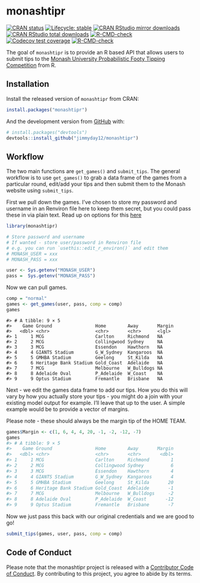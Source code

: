 
<!-- README.md is generated from README.Rmd. Please edit that file -->

# monashtipr

<!-- badges: start -->

[![CRAN
status](https://www.r-pkg.org/badges/version/monashtipr)](https://CRAN.R-project.org/package=monashtipr)
[![Lifecycle:
stable](https://img.shields.io/badge/lifecycle-stable-brightgreen.svg)](https://lifecycle.r-lib.org/articles/stages.html#stable)
[![CRAN RStudio mirror
downloads](https://cranlogs.r-pkg.org/badges/monashtipr)](https://www.r-pkg.org/pkg/monashtipr)
[![CRAN RStudio total
downloads](https://cranlogs.r-pkg.org/badges/grand-total/monashtipr)](https://www.r-pkg.org/pkg/monashtipr)
[![R-CMD-check](https://github.com/jimmyday12/monashtipr/workflows/R-CMD-check/badge.svg)](https://github.com/jimmyday12/monashtipr/actions)
[![Codecov test
coverage](https://codecov.io/gh/jimmyday12/monash_tipr/branch/master/graph/badge.svg)](https://codecov.io/gh/jimmyday12/monash_tipr?branch=master)
[![R-CMD-check](https://github.com/jimmyday12/monashtipr/actions/workflows/R-CMD-check.yaml/badge.svg)](https://github.com/jimmyday12/monashtipr/actions/workflows/R-CMD-check.yaml)
<!-- badges: end -->

The goal of `monashtipr` is to provide an R based API that allows users
to submit tips to the [Monash University Probabilistic Footy Tipping
Competition](https://probabilistic-footy.monash.edu/~footy/) from R.

## Installation

Install the released version of `monashtipr` from CRAN:

``` r
install.packages("monashtipr")
```

And the development version from [GitHub](https://github.com/) with:

``` r
# install.packages("devtools")
devtools::install_github("jimmyday12/monashtipr")
```

## Workflow

The two main functions are `get_games()` and `submit_tips`. The general
workflow is to use `get_games()` to grab a data frame of the games from
a particular round, edit/add your tips and then submit them to the
Monash website using `submit_tips`.

First we pull down the games. I’ve chosen to store my password and
username in an Renviron file here to keep them secret, but you could
pass these in via plain text. Read up on options for this
[here](https://cran.r-project.org/web/packages/httr/vignettes/secrets.html)

``` r
library(monashtipr)

# Store password and username
# If wanted - store user/password in Renviron file
# e.g. you can run `usethis::edit_r_environ()` and edit them
# MONASH_USER = xxx
# MONASH_PASS = xxx

user <- Sys.getenv("MONASH_USER")
pass =  Sys.getenv("MONASH_PASS")
```

Now we can pull games.

``` r
comp = "normal"
games <- get_games(user, pass, comp = comp)
games
```

    #> # A tibble: 9 × 5
    #>    Game Ground                Home        Away       Margin
    #>   <dbl> <chr>                 <chr>       <chr>      <lgl> 
    #> 1     1 MCG                   Carlton     Richmond   NA    
    #> 2     2 MCG                   Collingwood Sydney     NA    
    #> 3     3 MCG                   Essendon    Hawthorn   NA    
    #> 4     4 GIANTS Stadium        G_W_Sydney  Kangaroos  NA    
    #> 5     5 GMHBA Stadium         Geelong     St_Kilda   NA    
    #> 6     6 Heritage Bank Stadium Gold_Coast  Adelaide   NA    
    #> 7     7 MCG                   Melbourne   W_Bulldogs NA    
    #> 8     8 Adelaide Oval         P_Adelaide  W_Coast    NA    
    #> 9     9 Optus Stadium         Fremantle   Brisbane   NA

Next - we edit the games data frame to add our tips. How you do this
will vary by how you actually store your tips - you might do a join with
your existing model output for example. I’ll leave that up to the user.
A simple example would be to provide a vector of margins.

Please note - these should always be the margin tip of the HOME TEAM.

``` r
games$Margin <- c(1, 6, 4, 4, 20, -1, -2, -12, -7)
games
#> # A tibble: 9 × 5
#>    Game Ground                Home        Away       Margin
#>   <dbl> <chr>                 <chr>       <chr>       <dbl>
#> 1     1 MCG                   Carlton     Richmond        1
#> 2     2 MCG                   Collingwood Sydney          6
#> 3     3 MCG                   Essendon    Hawthorn        4
#> 4     4 GIANTS Stadium        G_W_Sydney  Kangaroos       4
#> 5     5 GMHBA Stadium         Geelong     St_Kilda       20
#> 6     6 Heritage Bank Stadium Gold_Coast  Adelaide       -1
#> 7     7 MCG                   Melbourne   W_Bulldogs     -2
#> 8     8 Adelaide Oval         P_Adelaide  W_Coast       -12
#> 9     9 Optus Stadium         Fremantle   Brisbane       -7
```

Now we just pass this back with our original credentials and we are good
to go!

``` r
submit_tips(games, user, pass, comp = comp)
```

## Code of Conduct

Please note that the monashtipr project is released with a [Contributor
Code of
Conduct](https://jimmyday12.github.io/monash_tipr/CODE_OF_CONDUCT.html).
By contributing to this project, you agree to abide by its terms.
